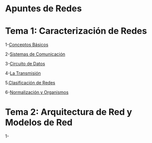 # Apuntes de Redes

# Tema 1: Caracterización de Redes

1-[Conceptos Básicos](Conceptos_Basicos.md)

2-[Sistemas de Comunicación](Sistemas_de_Comunicacion.md)

3-[Circuito de Datos](Circuito_de_Datos.md)

4-[La Transmisión](La_Transmision.md)

5.[Clasificación de Redes](Clasificacion_de_Redes.md)

6-[Normalización y Organismos](Normalizacion_y_Organismos.md)

# Tema 2: Arquitectura de Red y Modelos de Red

1-


